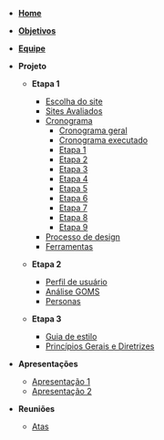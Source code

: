 - [**Home**](README.md)
- [**Objetivos**](pages/objetivo.md)
- [**Equipe**](/pages/equipe)
- **Projeto**

  - **Etapa 1**

    - [Escolha do site](/pages/projeto/etapa1/escolha_site.md)
    - [Sites Avaliados](/pages/projeto/etapa1/sites_avaliados.md)
    - [Cronograma](/pages/projeto/etapa1/cronograma.md)
      - [Cronograma geral](/pages/projeto/etapa1/cronograma?id=cronograma-geral)
      - [Cronograma executado](/pages/projeto/etapa1/cronograma?id=cronograma-executado)
      - [Etapa 1](/pages/projeto/etapa1/cronograma?id=etapa-1-planejamento)
      - [Etapa 2](/pages/projeto/etapa1/cronograma?id=etapa-2-perfil-do-usuário-personas-e-análise-de-tarefas)
      - [Etapa 3](/pages/projeto/etapa1/cronograma?id=etapa-3-princípios-gerais-de-projeto)
      - [Etapa 4](/pages/projeto/etapa1/cronograma?id=etapa-4-planejamento-da-avaliação-do-storyboard-e-análise-de-tarefas)
      - [Etapa 5](/pages/projeto/etapa1/cronograma?id=etapa-5-relato-dos-resultados-do-story-board)
      - [Etapa 6](/pages/projeto/etapa1/cronograma?id=etapa-6-relato-dos-resultados-do-protótipo-de-baixa-fidelidade)
      - [Etapa 7](/pages/projeto/etapa1/cronograma?id=etapa-7-verificação-dos-artefatos)
      - [Etapa 8](/pages/projeto/etapa1/cronograma?id=etapa-8-relato-dos-resultados-do-protótipo-de-alta-fidelidade)
      - [Etapa 9](/pages/projeto/etapa1/cronograma?id=etapa-9-projeto-final)
    - [Processo de design](/pages/projeto/etapa1/processo_design.md)
    - [Ferramentas](/pages/projeto/etapa1/ferramentas.md)

  - **Etapa 2**

    - [Perfil de usuário](/pages/projeto/etapa2/perfil_usuario.md)
    - [Análise GOMS](/pages/projeto/etapa2/goms.md)
    - [Personas](/pages/projeto/etapa2/personas.md)

  - **Etapa 3**
    - [Guia de estilo](/pages/projeto/etapa3/guia_estilo.md)
    - [Princípios Gerais e Diretrizes](/pages/projeto/etapa3/principiosGerais.md)

- **Apresentações**

  - [Apresentação 1](/pages/apresentacoes/apresentacao1.md)
  - [Apresentação 2](/pages/apresentacoes/apresentacao2.md)

- **Reuniões**
  - [Atas](/pages/apresentacoes/atas.md)
  <!-- - [Gravações](/pages/apresentacoes/gravacoes_reunioes.md) -->
